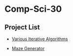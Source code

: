 # Comp-Sci-30
## Project List
- [Various Iterative Algorithms](https://logboy2000.github.io/Comp-Sci-30/Iterative%20Algorithms%201/index.html)

- [Maze Generator](https://logboy2000.github.io/Comp-Sci-30/Recursive%20Algorithms%201/Maze%20Generator/)